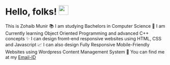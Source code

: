 # Hello, folks! <img src="https://raw.githubusercontent.com/MartinHeinz/MartinHeinz/master/wave.gif" width="30px">
This is Zohaib Munir
:books: I am studying Bachelors in Computer Science
:file_folder: I am Currently learning Object Oriented Programming and advanced C++ concepts
:sparkles: I can design fromt-end responsive websites using HTML, CSS and Javascript
:chart_with_upwards_trend: I can also design Fully Responsive Mobile-Friendly Websites using Wordpress Content Management System
:man: You can find me at my [Email-ID](zohaibmunir32@gmail.com)